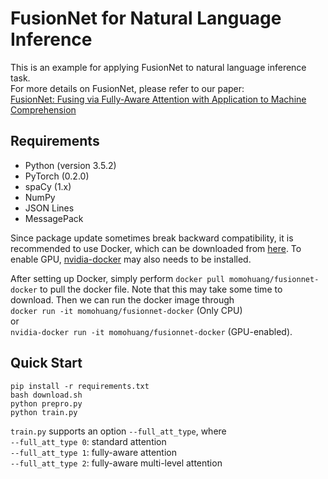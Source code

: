 # FusionNet for Natural Language Inference

This is an example for applying FusionNet to natural language inference task.  
For more details on FusionNet, please refer to our paper:  
[FusionNet: Fusing via Fully-Aware Attention with Application to Machine Comprehension](https://arxiv.org/abs/1711.07341)  

Requirements
------------
+ Python (version 3.5.2)
+ PyTorch (0.2.0)
+ spaCy (1.x)
+ NumPy
+ JSON Lines
+ MessagePack

Since package update sometimes break backward compatibility, it is recommended to use Docker, which can be downloaded from [here](https://www.docker.com/community-edition#/download). To enable GPU, [nvidia-docker](https://github.com/NVIDIA/nvidia-docker) may also needs to be installed.  

After setting up Docker, simply perform `docker pull momohuang/fusionnet-docker` to pull the docker file. Note that this may take some time to download. Then we can run the docker image through  
`docker run -it momohuang/fusionnet-docker` (Only CPU)  
or  
`nvidia-docker run -it momohuang/fusionnet-docker` (GPU-enabled).  

Quick Start
-----------
`pip install -r requirements.txt`  
`bash download.sh`  
`python prepro.py`  
`python train.py`  
  
`train.py` supports an option `--full_att_type`, where  
`--full_att_type 0`: standard attention  
`--full_att_type 1`: fully-aware attention  
`--full_att_type 2`: fully-aware multi-level attention  
